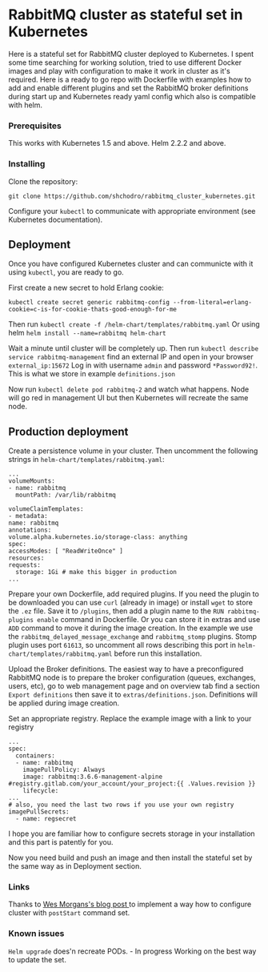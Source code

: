 # RabbitMQ cluster as stateful set in Kubernetes

Here is a stateful set for RabbitMQ cluster deployed to Kubernetes.
I spent some time searching for working solution, tried to use different Docker images and play with configuration to make it work in cluster as it's required. Here is a ready to go repo with Dockerfile with examples how to add and enable different plugins and set the RabbitMQ broker definitions during start up and Kubernetes ready yaml config which also is compatible with helm.

### Prerequisites

This works with Kubernetes 1.5 and above. Helm 2.2.2 and above.

### Installing

Clone the repository:

```
git clone https://github.com/shchodro/rabbitmq_cluster_kubernetes.git
```

Configure your `kubectl` to communicate with appropriate environment (see Kubernetes documentation).

## Deployment

Once you have configured Kubernetes cluster and can communicte with it using `kubectl`, you are ready to go.

First create a new secret to hold Erlang cookie:
```
kubectl create secret generic rabbitmq-config --from-literal=erlang-cookie=c-is-for-cookie-thats-good-enough-for-me
```

Then run `kubectl create -f /helm-chart/templates/rabbitmq.yaml`
Or using helm `helm install --name=rabbitmq helm-chart`

Wait a minute until cluster will be completely up. Then run `kubectl describe service rabbitmq-management` find an external IP and open in your browser `external_ip:15672`
Log in with username `admin` and password `*Password92!`. This is what we store in example `definitions.json`

Now run `kubectl delete pod rabbitmq-2` and watch what happens. Node will go red in management UI but then Kubernetes will recreate the same node.

## Production deployment

Create a persistence volume in your cluster. Then uncomment the following strings in  `helm-chart/templates/rabbitmq.yaml`:

```
...
volumeMounts:
- name: rabbitmq
  mountPath: /var/lib/rabbitmq

volumeClaimTemplates:
- metadata:
name: rabbitmq
annotations:
volume.alpha.kubernetes.io/storage-class: anything
spec:
accessModes: [ "ReadWriteOnce" ]
resources:
requests:
  storage: 1Gi # make this bigger in production
...
```

Prepare your own Dockerfile, add required plugins. If you need the plugin to be downloaded you can use `curl` (already in image) or install `wget` to store the `.ez` file. Save it to `/plugins`, then add a plugin name to the `RUN rabbitmq-plugins enable` command in Dockerfile. Or you can store it in extras and use `ADD` command to move it during the image creation.
In the example we use the `rabbitmq_delayed_message_exchange` and `rabbitmq_stomp` plugins. Stomp plugin uses port `61613`, so uncomment all rows describing this port in `helm-chart/templates/rabbitmq.yaml` before run this installation.

Upload the Broker definitions. The easiest way to have a preconfigured RabbitMQ node is to prepare the broker configuration (queues, exchanges, users, etc), go to web management page and on overview tab find a section `Export definitions` then save it to `extras/definitions.json`. Definitions will be applied during image creation.

Set an appropriate registry. Replace the example image with a link to your registry

```
...
spec:
  containers:
  - name: rabbitmq
    imagePullPolicy: Always
    image: rabbitmq:3.6.6-management-alpine #registry.gitlab.com/your_account/your_project:{{ .Values.revision }}
    lifecycle:
...
# also, you need the last two rows if you use your own registry
imagePullSecrets:
  - name: regsecret
```
I hope you are familiar how to configure secrets storage in your installation and this part is patently for you.

Now you need build and push an image and then install the stateful set by the same way as in Deployment section.

### Links
Thanks to
[Wes Morgans's blog post ](https://wesmorgan.svbtle.com/rabbitmq-cluster-on-kubernetes-with-statefulsets) to implement a way how to configure cluster with `postStart` command set.

### Known issues
`Helm upgrade` does'n recreate PODs. - In progress
Working on the best way to update the set.
